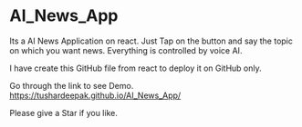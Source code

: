 # AI_News_App
Its a AI News Application on react.
Just Tap on the button and say the topic on which you want news.
Everything is controlled by voice AI.

I have create this GitHub file from react to deploy it on GitHub only.

Go through the link to see Demo.
https://tushardeepak.github.io/AI_News_App/

Please give a Star if you like.


